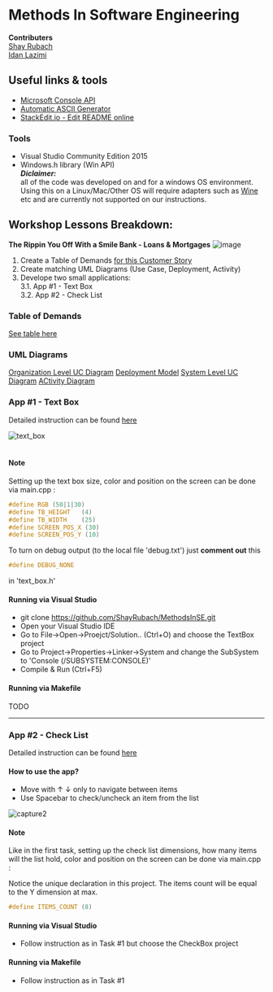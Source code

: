   
Methods In Software Engineering
==

**Contributers** <br/>
[Shay Rubach](https://github.com/ShayRubach) <br/>
[Idan Lazimi](https://github.com/idanlazimi)

## Useful links & tools
- [Microsoft Console API](https://docs.microsoft.com/en-us/windows/console/console-reference)
- [Automatic ASCII Generator](http://patorjk.com/software/taag/#p=display&h=0&f=Broadway&t=Ascii%20lover)
- [StackEdit.io - Edit README online](https://stackedit.io/app#)

### Tools
- Visual Studio Community Edition 2015
- Windows.h library (Win API)
<br/>_**Diclaimer:**_ <br/>all of the code was developed on and for a windows OS environment. <br/> Using this on a Linux/Mac/Other OS will require adapters such as [Wine](https://www.winehq.org/) etc and are currently not supported on our instructions.
## Workshop Lessons Breakdown:

**The Rippin You Off With a Smile Bank - Loans & Mortgages**  ![image](https://user-images.githubusercontent.com/21342315/39082573-c637364c-4555-11e8-8c27-24e43bc943ff.png) <br/>

1. Create a Table of Demands [for this Customer Story](http://online.shenkar.ac.il/pluginfile.php/288299/mod_assign/introattachment/0/%D7%A1%D7%99%D7%A4%D7%95%D7%A8%20%D7%9C%D7%A7%D7%95%D7%97%20%D7%9E%D7%A4%D7%95%D7%A8%D7%98.pdf?forcedownload=1)
2. Create matching UML Diagrams (Use Case, Deployment, Activity)
3. Develope two small applications: <br/>
	3.1. App #1 - Text Box <br/>
	3.2. App #2 - Check List <br/> 

### Table of Demands
[See table here](https://drive.google.com/file/d/1UrFaYvd2ghG_SokdfR7_1LvLp0484cvb/view?ts=5ad75337)

### UML Diagrams
[Organization Level UC Diagram](https://www.scribd.com/document/377635445/MISE-Org-Lvl-Uc-Diag)
[Deployment Model]() 
[System Level UC Diagram](https://www.scribd.com/document/377635412/MISE-Sys-Lvl-Uc-Diag)
[ACtivity Diagram]() 
	
### App #1 - Text Box

Detailed instruction can be found [here](https://goo.gl/j8laap)

![text_box](https://user-images.githubusercontent.com/21342315/38980954-760b4cd2-43be-11e8-9e9c-48df3106a535.JPG) <br/><br/>

#### Note <br/>
Setting up the text box size, color and position on the screen can be done via main.cpp :</br>

```cpp
#define RGB (50|1|30)
#define TB_HEIGHT	(4)
#define TB_WIDTH	(25)
#define SCREEN_POS_X (30)
#define SCREEN_POS_Y (10)
```
To turn on debug output (to the local file 'debug.txt') just **comment out** this 
```cpp 
#define DEBUG_NONE
``` 
in 'text_box.h' </br>

#### Running via Visual Studio
* git clone https://github.com/ShayRubach/MethodsInSE.git
* Open your Visual Studio IDE
* Go to File->Open->Proejct/Solution.. (Ctrl+O) and choose the TextBox project
* Go to Project->Properties->Linker->System and change the SubSystem to 'Console (/SUBSYSTEM:CONSOLE)'
* Compile & Run (Ctrl+F5)

#### Running via Makefile
TODO

---

### App #2 - Check List

Detailed instruction can be found [here](https://goo.gl/j8laap)
#### How to use the app? <br/>
- Move with ↑ ↓ only to navigate between items
- Use Spacebar to check/uncheck an item from the list

![capture2](https://user-images.githubusercontent.com/21342315/39076730-7e3696ce-44fd-11e8-9ff0-d600a94fd08b.JPG)

#### Note <br/>
Like in the first task, setting up the check list dimensions, how many items will the list hold, color and position on the screen can be done via main.cpp :</br>

Notice the unique declaration in this project. The items count will be equal to the Y dimension at max.</br>
```cpp
#define ITEMS_COUNT (8)
```


#### Running via Visual Studio
* Follow instruction as in Task #1 but choose the CheckBox project

#### Running via Makefile
* Follow instruction as in Task #1